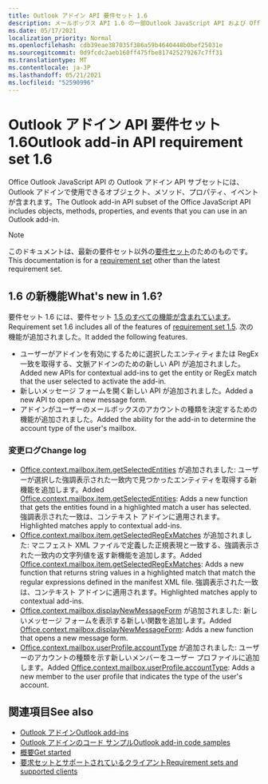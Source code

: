 ```yaml
---
title: Outlook アドイン API 要件セット 1.6
description: メールボックス API 1.6 の一部Outlook JavaScript API および Office JavaScript API 用に導入された機能と API。
ms.date: 05/17/2021
localization_priority: Normal
ms.openlocfilehash: cdb39eae387035f386a59b4640448b0bef25031e
ms.sourcegitcommit: 0d9fcdc2aeb160ff475fbe817425279267c7ff31
ms.translationtype: MT
ms.contentlocale: ja-JP
ms.lasthandoff: 05/21/2021
ms.locfileid: "52590996"
---
```

# <a name="outlook-add-in-api-requirement-set-16"></a><span data-ttu-id="183d2-103">Outlook アドイン API 要件セット 1.6</span><span class="sxs-lookup"><span data-stu-id="183d2-103">Outlook add-in API requirement set 1.6</span></span>

<span data-ttu-id="183d2-104">Office Outlook JavaScript API の Outlook アドイン API サブセットには、Outlook アドインで使用できるオブジェクト、メソッド、プロパティ、イベントが含まれます。</span><span class="sxs-lookup"><span data-stu-id="183d2-104">The Outlook add-in API subset of the Office JavaScript API includes objects, methods, properties, and events that you can use in an Outlook add-in.</span></span>

> [!NOTE]
> <span data-ttu-id="183d2-105">このドキュメントは、最新の要件セット以外の[要件セット](../../requirement-sets/outlook-api-requirement-sets.md)のためのものです。</span><span class="sxs-lookup"><span data-stu-id="183d2-105">This documentation is for a [requirement set](../../requirement-sets/outlook-api-requirement-sets.md) other than the latest requirement set.</span></span>

## <a name="whats-new-in-16"></a><span data-ttu-id="183d2-106">1.6 の新機能</span><span class="sxs-lookup"><span data-stu-id="183d2-106">What's new in 1.6?</span></span>

<span data-ttu-id="183d2-107">要件セット 1.6 には、要件セット [1.5 のすべての機能が含まれています](../requirement-set-1.5/outlook-requirement-set-1.5.md)。</span><span class="sxs-lookup"><span data-stu-id="183d2-107">Requirement set 1.6 includes all of the features of [requirement set 1.5](../requirement-set-1.5/outlook-requirement-set-1.5.md).</span></span> <span data-ttu-id="183d2-108">次の機能が追加されました。</span><span class="sxs-lookup"><span data-stu-id="183d2-108">It added the following features.</span></span>

- <span data-ttu-id="183d2-109">ユーザーがアドインを有効にするために選択したエンティティまたは RegEx 一致を取得する、文脈アドインのための新しい API が追加されました。</span><span class="sxs-lookup"><span data-stu-id="183d2-109">Added new APIs for contextual add-ins to get the entity or RegEx match that the user selected to activate the add-in.</span></span>
- <span data-ttu-id="183d2-110">新しいメッセージ フォームを開く新しい API が追加されました。</span><span class="sxs-lookup"><span data-stu-id="183d2-110">Added a new API to open a new message form.</span></span>
- <span data-ttu-id="183d2-111">アドインがユーザーのメールボックスのアカウントの種類を決定するための機能が追加されました。</span><span class="sxs-lookup"><span data-stu-id="183d2-111">Added the ability for the add-in to determine the account type of the user's mailbox.</span></span>

### <a name="change-log"></a><span data-ttu-id="183d2-112">変更ログ</span><span class="sxs-lookup"><span data-stu-id="183d2-112">Change log</span></span>

- <span data-ttu-id="183d2-113">[Office.context.mailbox.item.getSelectedEntities](office.context.mailbox.item.md#methods) が追加されました: ユーザーが選択した強調表示された一致内で見つかったエンティティを取得する新機能を追加します。</span><span class="sxs-lookup"><span data-stu-id="183d2-113">Added [Office.context.mailbox.item.getSelectedEntities](office.context.mailbox.item.md#methods): Adds a new function that gets the entities found in a highlighted match a user has selected.</span></span> <span data-ttu-id="183d2-114">強調表示された一致は、コンテキスト アドインに適用されます。</span><span class="sxs-lookup"><span data-stu-id="183d2-114">Highlighted matches apply to contextual add-ins.</span></span>
- <span data-ttu-id="183d2-115">[Office.context.mailbox.item.getSelectedRegExMatches](office.context.mailbox.item.md#methods) が追加されました: マニフェスト XML ファイルで定義した正規表現と一致する、強調表示された一致内の文字列値を返す新機能を追加します。</span><span class="sxs-lookup"><span data-stu-id="183d2-115">Added [Office.context.mailbox.item.getSelectedRegExMatches](office.context.mailbox.item.md#methods): Adds a new function that returns string values in a highlighted match that match the regular expressions defined in the manifest XML file.</span></span> <span data-ttu-id="183d2-116">強調表示された一致は、コンテキスト アドインに適用されます。</span><span class="sxs-lookup"><span data-stu-id="183d2-116">Highlighted matches apply to contextual add-ins.</span></span>
- <span data-ttu-id="183d2-117">[Office.context.mailbox.displayNewMessageForm](office.context.mailbox.md#methods) が追加されました: 新しいメッセージ フォームを表示する新しい関数を追加します。</span><span class="sxs-lookup"><span data-stu-id="183d2-117">Added [Office.context.mailbox.displayNewMessageForm](office.context.mailbox.md#methods): Adds a new function that opens a new message form.</span></span>
- <span data-ttu-id="183d2-118">[Office.context.mailbox.userProfile.accountType](/javascript/api/outlook/office.userprofile?view=outlook-js-1.6&preserve-view=true#accounttype) が追加されました: ユーザーのアカウントの種類を示す新しいメンバーをユーザー プロファイルに追加します。</span><span class="sxs-lookup"><span data-stu-id="183d2-118">Added [Office.context.mailbox.userProfile.accountType](/javascript/api/outlook/office.userprofile?view=outlook-js-1.6&preserve-view=true#accounttype): Adds a new member to the user profile that indicates the type of the user's account.</span></span>

## <a name="see-also"></a><span data-ttu-id="183d2-119">関連項目</span><span class="sxs-lookup"><span data-stu-id="183d2-119">See also</span></span>

- [<span data-ttu-id="183d2-120">Outlook アドイン</span><span class="sxs-lookup"><span data-stu-id="183d2-120">Outlook add-ins</span></span>](../../../outlook/outlook-add-ins-overview.md)
- [<span data-ttu-id="183d2-121">Outlook アドインのコード サンプル</span><span class="sxs-lookup"><span data-stu-id="183d2-121">Outlook add-in code samples</span></span>](https://developer.microsoft.com/outlook/gallery/?filterBy=Outlook,Samples,Add-ins)
- [<span data-ttu-id="183d2-122">概要</span><span class="sxs-lookup"><span data-stu-id="183d2-122">Get started</span></span>](../../../quickstarts/outlook-quickstart.md)
- [<span data-ttu-id="183d2-123">要求セットとサポートされているクライアント</span><span class="sxs-lookup"><span data-stu-id="183d2-123">Requirement sets and supported clients</span></span>](../../requirement-sets/outlook-api-requirement-sets.md)
